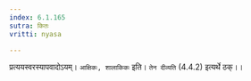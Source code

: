 ```yaml
---
index: 6.1.165
sutra: कितः
vritti: nyasa

---
```

प्रत्ययस्वरस्यापवादोऽयम्। `आक्षिकः, शालाकिकः` इति। `तेन दीव्यति` (4.4.2) इत्यर्थे ठक्।।